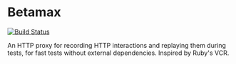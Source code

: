 # Betamax
[![Build Status](https://travis-ci.org/thegreatape/betamax.png)](https://travis-ci.org/thegreatape/betamax)

An HTTP proxy for recording HTTP interactions and replaying them during tests, for fast tests without external dependencies. Inspired by Ruby's VCR.
